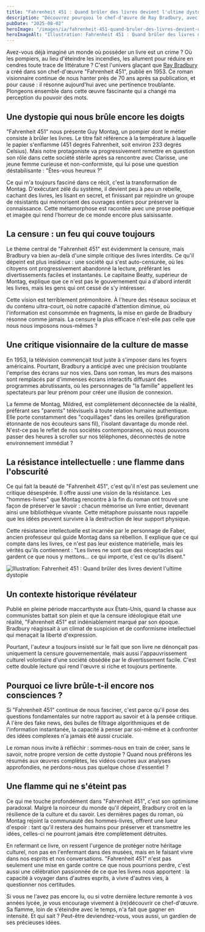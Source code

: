 ```yaml
---
title: "Fahrenheit 451 : Quand brûler des livres devient l'ultime dystopie"
description: "Découvrez pourquoi le chef-d'œuvre de Ray Bradbury, avec sa vision d'un monde sans livres, résonne aujourd'hui plus que jamais dans notre société d'écrans."
pubDate: "2025-08-02"
heroImage: "/images/ia/fahrenheit-451-quand-bruler-des-livres-devient-ultime-dystopie/fahrenheit-451-quand-bruler-des-livres-devient-ultime-dystopie.png"
heroImageAlt: "Illustration: Fahrenheit 451 : Quand brûler des livres devient l'ultime dystopie"
---
```



Avez-vous déjà imaginé un monde où posséder un livre est un crime ? Où les pompiers, au lieu d'éteindre les incendies, les allument pour réduire en cendres toute trace de littérature ? C'est l'univers glaçant que [Ray Bradbury](https://www.librairie-legendarium.com/contributeur/bradbury-ray/66) a créé dans son chef-d'œuvre "Fahrenheit 451", publié en 1953. Ce roman visionnaire continue de nous hanter près de 70 ans après sa publication, et pour cause : il résonne aujourd'hui avec une pertinence troublante. Plongeons ensemble dans cette œuvre fascinante qui a changé ma perception du pouvoir des mots.


## Une dystopie qui nous brûle encore les doigts

"Fahrenheit 451" nous présente Guy Montag, un pompier dont le métier consiste à brûler les livres. Le titre fait référence à la température à laquelle le papier s'enflamme (451 degrés Fahrenheit, soit environ 233 degrés Celsius). Mais notre protagoniste va progressivement remettre en question son rôle dans cette société stérile après sa rencontre avec Clarisse, une jeune femme curieuse et non-conformiste, qui lui pose une question déstabilisante : "Êtes-vous heureux ?"

Ce qui m'a toujours fasciné dans ce récit, c'est la transformation de Montag. D'exécutant zélé du système, il devient peu à peu un rebelle, cachant des livres, les lisant en secret, et finissant par rejoindre un groupe de résistants qui mémorisent des ouvrages entiers pour préserver la connaissance. Cette métamorphose est racontée avec une prose poétique et imagée qui rend l'horreur de ce monde encore plus saisissante.

## La censure : un feu qui couve toujours

Le thème central de "Fahrenheit 451" est évidemment la censure, mais Bradbury va bien au-delà d'une simple critique des livres interdits. Ce qu'il dépeint est plus insidieux : une société qui s'est auto-censurée, où les citoyens ont progressivement abandonné la lecture, préférant les divertissements faciles et instantanés. Le capitaine Beatty, supérieur de Montag, explique que ce n'est pas le gouvernement qui a d'abord interdit les livres, mais les gens qui ont cessé de s'y intéresser.

Cette vision est terriblement prémonitoire. À l'heure des réseaux sociaux et du contenu ultra-court, où notre capacité d'attention diminue, où l'information est consommée en fragments, la mise en garde de Bradbury résonne comme jamais. La censure la plus efficace n'est-elle pas celle que nous nous imposons nous-mêmes ?

## Une critique visionnaire de la culture de masse

En 1953, la télévision commençait tout juste à s'imposer dans les foyers américains. Pourtant, Bradbury a anticipé avec une précision troublante l'emprise des écrans sur nos vies. Dans son roman, les murs des maisons sont remplacés par d'immenses écrans interactifs diffusant des programmes abrutissants, où les personnages de "la famille" appellent les spectateurs par leur prénom pour créer une illusion de connexion.

La femme de Montag, Mildred, est complètement déconnectée de la réalité, préférant ses "parents" télévisuels à toute relation humaine authentique. Elle porte constamment des "coquillages" dans les oreilles (préfiguration étonnante de nos écouteurs sans fil), l'isolant davantage du monde réel. N'est-ce pas le reflet de nos sociétés contemporaines, où nous pouvons passer des heures à scroller sur nos téléphones, déconnectés de notre environnement immédiat ?

## La résistance intellectuelle : une flamme dans l'obscurité

Ce qui fait la beauté de "Fahrenheit 451", c'est qu'il n'est pas seulement une critique désespérée. Il offre aussi une vision de la résistance. Les "hommes-livres" que Montag rencontre à la fin du roman ont trouvé une façon de préserver le savoir : chacun mémorise un livre entier, devenant ainsi une bibliothèque vivante. Cette métaphore puissante nous rappelle que les idées peuvent survivre à la destruction de leur support physique.

Cette résistance intellectuelle est incarnée par le personnage de Faber, ancien professeur qui guide Montag dans sa rébellion. Il explique que ce qui compte dans les livres, ce n'est pas leur existence matérielle, mais les vérités qu'ils contiennent : "Les livres ne sont que des réceptacles qui gardent ce que nous y mettons... ce qui importe, c'est ce qu'ils disent."

![Illustration: Fahrenheit 451 : Quand brûler des livres devient l'ultime dystopie](/images/ia/fahrenheit-451-quand-bruler-des-livres-devient-ultime-dystopie/fahrenheit-451-quand-bruler-des-livres-devient-ultime-dystopie.png)

## Un contexte historique révélateur

Publié en pleine période maccarthyste aux États-Unis, quand la chasse aux communistes battait son plein et que la censure idéologique était une réalité, "Fahrenheit 451" est indéniablement marqué par son époque. Bradbury réagissait à un climat de suspicion et de conformisme intellectuel qui menaçait la liberté d'expression.

Pourtant, l'auteur a toujours insisté sur le fait que son livre ne dénonçait pas uniquement la censure gouvernementale, mais aussi l'appauvrissement culturel volontaire d'une société obsédée par le divertissement facile. C'est cette double lecture qui rend l'œuvre si riche et toujours pertinente.

## Pourquoi ce livre brûle-t-il encore nos consciences ?

Si "Fahrenheit 451" continue de nous fasciner, c'est parce qu'il pose des questions fondamentales sur notre rapport au savoir et à la pensée critique. À l'ère des fake news, des bulles de filtrage algorithmiques et de l'information instantanée, la capacité à penser par soi-même et à confronter des idées complexes n'a jamais été aussi cruciale.

Le roman nous invite à réfléchir : sommes-nous en train de créer, sans le savoir, notre propre version de cette dystopie ? Quand nous préférons les résumés aux œuvres complètes, les vidéos courtes aux analyses approfondies, ne perdons-nous pas quelque chose d'essentiel ?

## Une flamme qui ne s'éteint pas

Ce qui me touche profondément dans "Fahrenheit 451", c'est son optimisme paradoxal. Malgré la noirceur du monde qu'il dépeint, Bradbury croit en la résilience de la culture et du savoir. Les dernières pages du roman, où Montag rejoint la communauté des hommes-livres, offrent une lueur d'espoir : tant qu'il restera des humains pour préserver et transmettre les idées, celles-ci ne pourront jamais être complètement détruites.

En refermant ce livre, on ressent l'urgence de protéger notre héritage culturel, non pas en l'enfermant dans des musées, mais en le faisant vivre dans nos esprits et nos conversations. "Fahrenheit 451" n'est pas seulement une mise en garde contre ce que nous pourrions perdre, c'est aussi une célébration passionnée de ce que les livres nous apportent : la capacité à voyager dans d'autres esprits, à vivre d'autres vies, à questionner nos certitudes.

Si vous ne l'avez pas encore lu, ou si votre dernière lecture remonte à vos années lycée, je vous encourage vivement à (re)découvrir ce chef-d'œuvre. Sa flamme, loin de s'éteindre avec le temps, n'a fait que gagner en intensité. Et qui sait ? Peut-être deviendrez-vous, vous aussi, un gardien de ses précieuses idées.